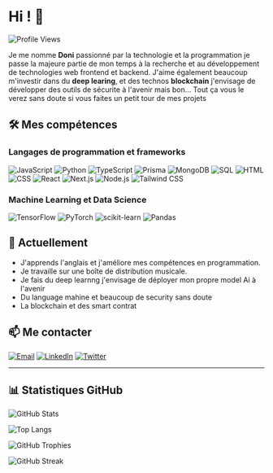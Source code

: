 # Hi ! 👋

![Profile Views](https://komarev.com/ghpvc/?username=DoniLite&color=blue)

Je me nomme **Doni** passionné par la technologie et la programmation je passe la majeure partie de mon temps à la recherche et au développement de technologies web frontend et backend. J'aime également beaucoup m'investir dans du **deep learing**, et des technos **blockchain** j'envisage de développer des outils de sécurite à l'avenir mais bon... Tout ça vous le verez sans doute si vous faites un petit tour de mes projets

## 🛠️ Mes compétences

### Langages de programmation et frameworks
![JavaScript](https://img.shields.io/badge/JavaScript-000?style=for-the-badge&logo=javascript)
![Python](https://img.shields.io/badge/Python-000?style=for-the-badge&logo=python)
![TypeScript](https://img.shields.io/badge/TypeScript-000?style=for-the-badge&logo=typescript)
![Prisma](https://img.shields.io/badge/Prisma-000?style=for-the-badge&logo=prisma)
![MongoDB](https://img.shields.io/badge/MongoDB-000?style=for-the-badge&logo=mongodb)
![SQL](https://img.shields.io/badge/SQL-000?style=for-the-badge&logo=postgresql)
![HTML](https://img.shields.io/badge/HTML5-000?style=for-the-badge&logo=html5)
![CSS](https://img.shields.io/badge/CSS3-000?style=for-the-badge&logo=css3)
![React](https://img.shields.io/badge/React-000?style=for-the-badge&logo=react)
![Next.js](https://img.shields.io/badge/Next.js-000?style=for-the-badge&logo=next.js)
![Node.js](https://img.shields.io/badge/Node.js-000?style=for-the-badge&logo=node.js)
![Tailwind CSS](https://img.shields.io/badge/Tailwind%20CSS-000?style=for-the-badge&logo=tailwind-css)

### Machine Learning et Data Science
![TensorFlow](https://img.shields.io/badge/TensorFlow-000?style=for-the-badge&logo=tensorflow)
![PyTorch](https://img.shields.io/badge/PyTorch-000?style=for-the-badge&logo=pytorch)
![scikit-learn](https://img.shields.io/badge/scikit--learn-000?style=for-the-badge&logo=scikit-learn)
![Pandas](https://img.shields.io/badge/Pandas-000?style=for-the-badge&logo=pandas)

## 🌱 Actuellement

- J'apprends l'anglais et j'améliore mes compétences en programmation.
- Je travaille sur une boîte de distribution musicale.
- Je fais du deep learnng j'envisage de déployer mon propre model Ai à l'avenir
- Du language mahine et beaucoup de security sans doute
- La blockchain et des smart contrat

## 📫 Me contacter

[![Email](https://img.shields.io/badge/Email-000?style=for-the-badge&logo=gmail)](mailto:yaomessan13@outlook.com)
[![LinkedIn](https://img.shields.io/badge/LinkedIn-000?style=for-the-badge&logo=linkedin)](https://www.linkedin.com/in/yao-messan-nogbédzi-3b3696239/)
[![Twitter](https://img.shields.io/badge/Twitter-000?style=for-the-badge&logo=twitter)](https://x.com/ghost_spyco)

---

## 📊 Statistiques GitHub

![GitHub Stats](https://github-readme-stats.vercel.app/api?username=DoniLite&show_icons=true&theme=radical)  

![Top Langs](https://github-readme-stats.vercel.app/api/top-langs/?username=DoniLite&layout=compact&theme=radical)

![GitHub Trophies](https://github-profile-trophy.vercel.app/?username=DoniLite&theme=radical)

![GitHub Streak](https://github-readme-streak-stats.herokuapp.com/?user=DoniLite&theme=radical)
